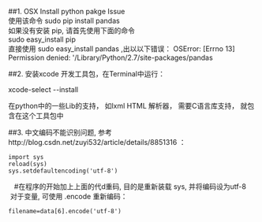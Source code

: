 ##1. OSX Install python pakge Issue<br>
使用该命令 sudo pip install pandas <br>
如果没有安装 pip, 请首先使用下面的命令<br>
 sudo easy_install pip <br>
直接使用 
   sudo easy_install pandas ,出以以下错误：
   OSError: [Errno 13] Permission denied: '/Library/Python/2.7/site-packages/pandas 

##2. 安装xcode 开发工具包，在Terminal中运行：<br>

   xcode-select --install <br>
   
   在python中的一些Lib的支持， 如lxml HTML 解析器， 需要C语言库支持， 就包含在这个工具包中
   
##3. 中文编码不能识别问题, 参考http://blog.csdn.net/zuyi532/article/details/8851316 ：

    import sys
    reload(sys)
    sys.setdefaultencoding('utf-8')
    
    #在程序的开始加上上面的代d重码, 目的是重新装载 sys, 并将编码设为utf-8
    对于变量, 可使用 .encode 重新编码：
    
    filename=data[6].encode('utf-8')
